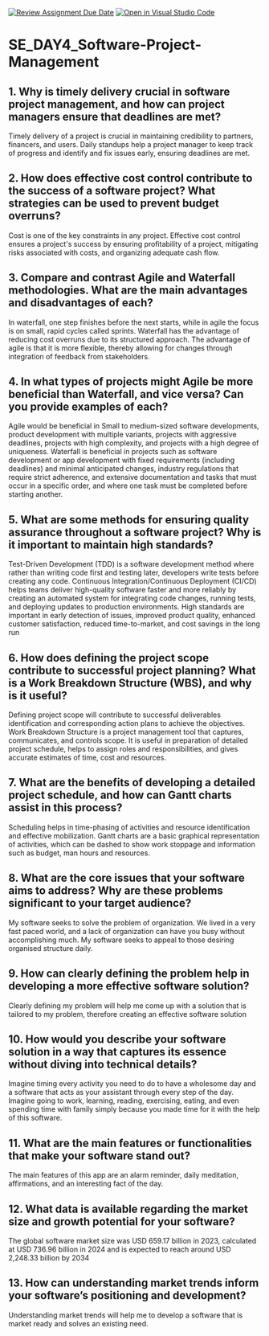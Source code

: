 [![Review Assignment Due Date](https://classroom.github.com/assets/deadline-readme-button-22041afd0340ce965d47ae6ef1cefeee28c7c493a6346c4f15d667ab976d596c.svg)](https://classroom.github.com/a/9pw6JKcu)
[![Open in Visual Studio Code](https://classroom.github.com/assets/open-in-vscode-2e0aaae1b6195c2367325f4f02e2d04e9abb55f0b24a779b69b11b9e10269abc.svg)](https://classroom.github.com/online_ide?assignment_repo_id=18476264&assignment_repo_type=AssignmentRepo)
# SE_DAY4_Software-Project-Management
## 1. Why is timely delivery crucial in software project management, and how can project managers ensure that deadlines are met?
Timely delivery of a project is crucial in maintaining credibility to partners, financers, and users. Daily standups help a project manager to keep track of progress and identify and fix issues early, ensuring deadlines are met.

## 2. How does effective cost control contribute to the success of a software project? What strategies can be used to prevent budget overruns?
Cost is one of the key constraints in any project. Effective cost control ensures a project's success by ensuring profitability of a project, mitigating risks associated with costs, and organizing adequate cash flow.

## 3. Compare and contrast Agile and Waterfall methodologies. What are the main advantages and disadvantages of each?
In waterfall, one step finishes before the next starts, while in agile the focus is on small, rapid cycles called sprints. Waterfall has the advantage of reducing cost overruns due to its structured approach. The advantage of agile is that it is more flexible, thereby allowing for changes through integration of feedback from stakeholders.
 
## 4. In what types of projects might Agile be more beneficial than Waterfall, and vice versa? Can you provide examples of each?
Agile would be beneficial in Small to medium-sized software developments, product development with multiple variants, projects with aggressive deadlines, projects with high complexity, and projects with a high degree of uniqueness. Waterfall is beneficial in projects such as software development or app development with fixed requirements (including deadlines) and minimal anticipated changes, industry regulations that require strict adherence, and extensive documentation and tasks that must occur in a specific order, and where one task must be completed before starting another.

## 5. What are some methods for ensuring quality assurance throughout a software project? Why is it important to maintain high standards?
Test-Driven Development (TDD) is a software development method where rather than writing code first and testing later, developers write tests before creating any code. Continuous Integration/Continuous Deployment (CI/CD) helps teams deliver high-quality software faster and more reliably by creating an automated system for integrating code changes, running tests, and deploying updates to production environments. High standards are important in early detection of issues, improved product quality, enhanced customer satisfaction, reduced time-to-market, and cost savings in the long run

## 6. How does defining the project scope contribute to successful project planning? What is a Work Breakdown Structure (WBS), and why is it useful?
Defining project scope will contribute to successful deliverables identification and corresponding action plans to achieve the objectives. Work Breakdown Structure is a project management tool that captures, communicates, and controls scope. It is useful in preparation of detailed project schedule, helps to assign roles and responsibilities, and gives accurate estimates of time, cost and resources.

## 7. What are the benefits of developing a detailed project schedule, and how can Gantt charts assist in this process?
Scheduling helps in time-phasing of activities and resource identification and effective mobilization. Gantt charts are a basic graphical representation of activities, which can be dashed to show work stoppage and information such as budget, man hours and resources.

## 8. What are the core issues that your software aims to address? Why are these problems significant to your target audience?
My software seeks to solve the problem of organization. We lived in a very fast paced world, and a lack of organization can have you busy without accomplishing much. My software seeks to appeal to those desiring organised structure daily.

## 9. How can clearly defining the problem help in developing a more effective software solution?
Clearly defining my problem will help me come up with a solution that is tailored to my problem, therefore creating an effective software solution

## 10. How would you describe your software solution in a way that captures its essence without diving into technical details?
Imagine timing every activity you need to do to have a wholesome day and a software that acts as your assistant through every step of the day. Imagine going to work, learning, reading, exercising, eating, and even spending time with family simply because you made time for it with the help of this software.

## 11. What are the main features or functionalities that make your software stand out?
The main features of this app are an alarm reminder, daily meditation, affirmations, and an interesting fact of the day.

## 12. What data is available regarding the market size and growth potential for your software? 
The global software market size was USD 659.17 billion in 2023, calculated at USD 736.96 billion in 2024 and is expected to reach around USD 2,248.33 billion by 2034

## 13. How can understanding market trends inform your software’s positioning and development?
Understanding market trends will help me to develop a software that is market ready and solves an existing need.

